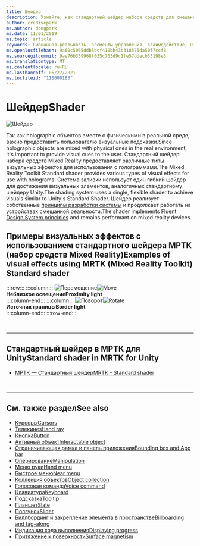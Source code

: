 ```yaml
---
title: Шейдер
description: Узнайте, как стандартный шейдер набора средств для смешанной реальности предоставляет различные типы визуальных эффектов, которые можно использовать с голограммами в приложениях смешанной реальности.
author: cre8ivepark
ms.author: dongpark
ms.date: 11/01/2019
ms.topic: article
keywords: Смешанная реальность, элементы управления, взаимодействие, UI, UX, шейдер, гарнитура смешанной реальности, гарнитура Windows Mixed Reality, гарнитура виртуальной реальности, HoloLens, МРТК, набор средств смешанной реальности, визуальные эффекты
ms.openlocfilehash: 9a60c5065ddb5bcf410bb43b318575da50f7ccf8
ms.sourcegitcommit: 9ae76b339968f035c703d9c1fe57ddecb33198e3
ms.translationtype: MT
ms.contentlocale: ru-RU
ms.lasthandoff: 05/27/2021
ms.locfileid: "110600183"
---
```

# <a name="shader"></a><span data-ttu-id="d8898-104">Шейдер</span><span class="sxs-lookup"><span data-stu-id="d8898-104">Shader</span></span>

![Шейдер](images/UX_Hero_StandardShader.jpg)

<span data-ttu-id="d8898-106">Так как holographic объектов вместе с физическими в реальной среде, важно предоставить пользователю визуальные подсказки.</span><span class="sxs-lookup"><span data-stu-id="d8898-106">Since holographic objects are mixed with physical ones in the real environment, it's important to provide visual cues to the user.</span></span> <span data-ttu-id="d8898-107">Стандартный шейдер набора средств Mixed Reality предоставляет различные типы визуальных эффектов для использования с голограммами.</span><span class="sxs-lookup"><span data-stu-id="d8898-107">The Mixed Reality Toolkit Standard shader provides various types of visual effects for use with holograms.</span></span> <span data-ttu-id="d8898-108">Система заливки использует один гибкий шейдер для достижения визуальных элементов, аналогичных стандартному шейдеру Unity.</span><span class="sxs-lookup"><span data-stu-id="d8898-108">The shading system uses a single, flexible shader to achieve visuals similar to Unity's Standard Shader.</span></span> <span data-ttu-id="d8898-109">Шейдер реализует собственные [принципы разработки системы](https://www.microsoft.com/design/fluent/#/) и продолжает работать на устройствах смешанной реальности.</span><span class="sxs-lookup"><span data-stu-id="d8898-109">The shader implements [Fluent Design System principles](https://www.microsoft.com/design/fluent/#/) and remains performant on mixed reality devices.</span></span>
<br>

## <a name="examples-of-visual-effects-using-mrtk-mixed-reality-toolkit-standard-shader"></a><span data-ttu-id="d8898-110">Примеры визуальных эффектов с использованием стандартного шейдера МРТК (набор средств Mixed Reality)</span><span class="sxs-lookup"><span data-stu-id="d8898-110">Examples of visual effects using MRTK (Mixed Reality Toolkit) Standard shader</span></span> 
:::row:::
    :::column:::
       <span data-ttu-id="d8898-111">![Перемещение](images/UX_Button_Affordance_ProximityLight.jpg)</span><span class="sxs-lookup"><span data-stu-id="d8898-111">![Move](images/UX_Button_Affordance_ProximityLight.jpg)</span></span><br>
       <span data-ttu-id="d8898-112">**Неблизкое освещение**</span><span class="sxs-lookup"><span data-stu-id="d8898-112">**Proximity light**</span></span><br>
    :::column-end:::
    :::column:::
       <span data-ttu-id="d8898-113">![Поворот](images/UX_Button_Affordance_FocusHighlight.jpg)</span><span class="sxs-lookup"><span data-stu-id="d8898-113">![Rotate](images/UX_Button_Affordance_FocusHighlight.jpg)</span></span><br>
        <span data-ttu-id="d8898-114">**Источник границы**</span><span class="sxs-lookup"><span data-stu-id="d8898-114">**Border light**</span></span><br>
    :::column-end:::
:::row-end:::

<br>

---

## <a name="standard-shader-in-mrtk-for-unity"></a><span data-ttu-id="d8898-115">Стандартный шейдер в МРТК для Unity</span><span class="sxs-lookup"><span data-stu-id="d8898-115">Standard shader in MRTK for Unity</span></span>

* [<span data-ttu-id="d8898-116">МРТК — Стандартный шейдер</span><span class="sxs-lookup"><span data-stu-id="d8898-116">MRTK - Standard shader</span></span>](/windows/mixed-reality/mrtk-unity/features/rendering/mrtk-standard-shader)

<br>

---

## <a name="see-also"></a><span data-ttu-id="d8898-117">См. также раздел</span><span class="sxs-lookup"><span data-stu-id="d8898-117">See also</span></span>

* [<span data-ttu-id="d8898-118">Курсоры</span><span class="sxs-lookup"><span data-stu-id="d8898-118">Cursors</span></span>](cursors.md)
* [<span data-ttu-id="d8898-119">Телекинез</span><span class="sxs-lookup"><span data-stu-id="d8898-119">Hand ray</span></span>](point-and-commit.md)
* [<span data-ttu-id="d8898-120">Кнопка</span><span class="sxs-lookup"><span data-stu-id="d8898-120">Button</span></span>](button.md)
* [<span data-ttu-id="d8898-121">Активный объект</span><span class="sxs-lookup"><span data-stu-id="d8898-121">Interactable object</span></span>](interactable-object.md)
* [<span data-ttu-id="d8898-122">Ограничивающая рамка и панель приложения</span><span class="sxs-lookup"><span data-stu-id="d8898-122">Bounding box and App bar</span></span>](app-bar-and-bounding-box.md)
* [<span data-ttu-id="d8898-123">Оперирование</span><span class="sxs-lookup"><span data-stu-id="d8898-123">Manipulation</span></span>](direct-manipulation.md)
* [<span data-ttu-id="d8898-124">Меню руки</span><span class="sxs-lookup"><span data-stu-id="d8898-124">Hand menu</span></span>](hand-menu.md)
* [<span data-ttu-id="d8898-125">Быстрое меню</span><span class="sxs-lookup"><span data-stu-id="d8898-125">Near menu</span></span>](near-menu.md)
* [<span data-ttu-id="d8898-126">Коллекция объектов</span><span class="sxs-lookup"><span data-stu-id="d8898-126">Object collection</span></span>](object-collection.md)
* [<span data-ttu-id="d8898-127">Голосовая команда</span><span class="sxs-lookup"><span data-stu-id="d8898-127">Voice command</span></span>](voice-input.md)
* [<span data-ttu-id="d8898-128">Клавиатура</span><span class="sxs-lookup"><span data-stu-id="d8898-128">Keyboard</span></span>](keyboard.md)
* [<span data-ttu-id="d8898-129">Подсказка</span><span class="sxs-lookup"><span data-stu-id="d8898-129">Tooltip</span></span>](tooltip.md)
* [<span data-ttu-id="d8898-130">Планшет</span><span class="sxs-lookup"><span data-stu-id="d8898-130">Slate</span></span>](slate.md)
* [<span data-ttu-id="d8898-131">Ползунок</span><span class="sxs-lookup"><span data-stu-id="d8898-131">Slider</span></span>](slider.md)
* [<span data-ttu-id="d8898-132">Биллбординг и закрепление элемента в пространстве</span><span class="sxs-lookup"><span data-stu-id="d8898-132">Billboarding and tag-along</span></span>](billboarding-and-tag-along.md)
* [<span data-ttu-id="d8898-133">Индикация хода выполнения</span><span class="sxs-lookup"><span data-stu-id="d8898-133">Displaying progress</span></span>](progress.md)
* [<span data-ttu-id="d8898-134">Притяжение к поверхности</span><span class="sxs-lookup"><span data-stu-id="d8898-134">Surface magnetism</span></span>](surface-magnetism.md)